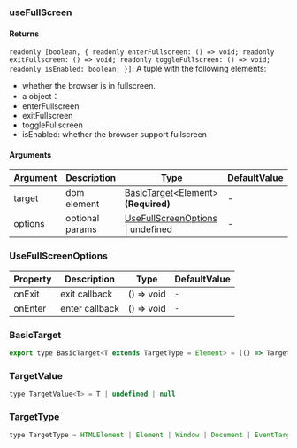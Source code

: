 ### useFullScreen

#### Returns

`readonly [boolean, { readonly enterFullscreen: () => void; readonly exitFullscreen: () => void; readonly toggleFullscreen: () => void; readonly isEnabled: boolean; }]`: A tuple with the following elements:

- whether the browser is in fullscreen.
- a object：
- enterFullscreen
- exitFullscreen
- toggleFullscreen
- isEnabled: whether the browser support fullscreen

#### Arguments

| Argument | Description     | Type                                                       | DefaultValue |
| -------- | --------------- | ---------------------------------------------------------- | ------------ |
| target   | dom element     | [BasicTarget](#BasicTarget)&lt;Element&gt; **(Required)**  | -            |
| options  | optional params | [UseFullScreenOptions](#UseFullScreenOptions) \| undefined | -            |

### UseFullScreenOptions

| Property | Description    | Type       | DefaultValue |
| -------- | -------------- | ---------- | ------------ |
| onExit   | exit callback  | () => void | `-`          |
| onEnter  | enter callback | () => void | `-`          |

### BasicTarget

```js
export type BasicTarget<T extends TargetType = Element> = (() => TargetValue<T>) | TargetValue<T> | MutableRefObject<TargetValue<T>>
```

### TargetValue

```js
type TargetValue<T> = T | undefined | null
```

### TargetType

```js
type TargetType = HTMLElement | Element | Window | Document | EventTarget
```
